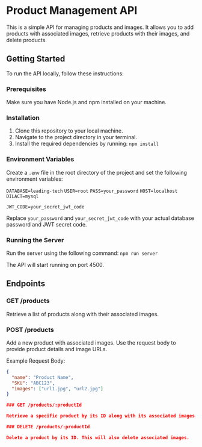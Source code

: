 # Product Management API

This is a simple API for managing products and images. It allows you to add products with associated images, retrieve products with their images, and delete products.

## Getting Started

To run the API locally, follow these instructions:

### Prerequisites

Make sure you have Node.js and npm installed on your machine.

### Installation

1. Clone this repository to your local machine.
2. Navigate to the project directory in your terminal.
3. Install the required dependencies by running: ```npm install```


### Environment Variables

Create a `.env` file in the root directory of the project and set the following environment variables:

```DATABASE=leading-tech```
```USER=root```
```PASS=your_password```
```HOST=localhost```
```DILACT=mysql```

```JWT_CODE=your_secret_jwt_code```


Replace `your_password` and `your_secret_jwt_code` with your actual database password and JWT secret code.

### Running the Server

Run the server using the following command: ```npm run server```

The API will start running on port 4500.

## Endpoints

### GET /products

Retrieve a list of products along with their associated images.

### POST /products

Add a new product with associated images. Use the request body to provide product details and image URLs.

Example Request Body:
```json
{
  "name": "Product Name",
  "SKU": "ABC123",
  "images": ["url1.jpg", "url2.jpg"]
}

### GET /products/:productId

Retrieve a specific product by its ID along with its associated images.

### DELETE /products/:productId

Delete a product by its ID. This will also delete associated images.


